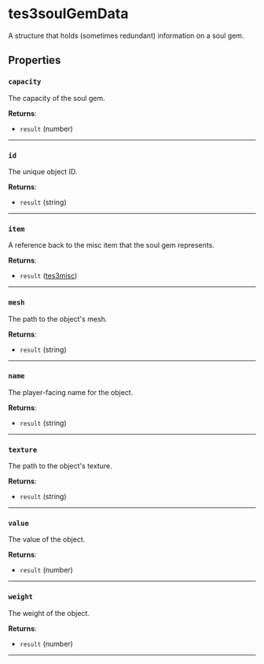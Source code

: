 # tes3soulGemData

A structure that holds (sometimes redundant) information on a soul gem.

## Properties

### `capacity`

The capacity of the soul gem.

**Returns**:

* `result` (number)

***

### `id`

The unique object ID.

**Returns**:

* `result` (string)

***

### `item`

A reference back to the misc item that the soul gem represents.

**Returns**:

* `result` ([tes3misc](../../types/tes3misc))

***

### `mesh`

The path to the object's mesh.

**Returns**:

* `result` (string)

***

### `name`

The player-facing name for the object.

**Returns**:

* `result` (string)

***

### `texture`

The path to the object's texture.

**Returns**:

* `result` (string)

***

### `value`

The value of the object.

**Returns**:

* `result` (number)

***

### `weight`

The weight of the object.

**Returns**:

* `result` (number)

***

